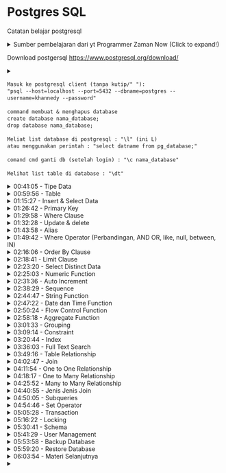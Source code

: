 # Postgres SQL

Catatan belajar postgresql 
<details> 
<summary> Sumber pembelajaran dari yt Programmer Zaman Now (Click to expand!)  </summary>

https://youtu.be/iEeveYoD0SA?si=wGV7oYYJ0rdBuUWG

</details>


Download postgersql 
https://www.postgresql.org/download/

<details>
<summary> </summary>
<img src="" style="width:500px">
</details>


```
Masuk ke postgresql client (tanpa kutip/" "):
"psql --host=localhost --port=5432 --dbname=postgres --username=khannedy --password"

command membuat & menghapus database
create database nama_database;
drop database nama_database;

Meliat list database di postgresql : "\l" (ini L)
atau menggunakan perintah : "select datname from pg_database;"

comand cmd ganti db (setelah login) : "\c nama_database"

Melihat list table di database : "\dt"   
```

<!-- Materi tipe data -->
<details>
<summary> 00:41:05 - Tipe Data </summary>

#### Tipe data Number 

Secara garis besar, tipe data number di PostgreSQL ada dua jenis;

* Integer, atau tipe number bilangan bulat
* Floating Point, atau tipe data number pecahan

Ada juga tipe data desimal/numeric, ini tipe data number khusus yang bisa ditentukan jumlah precision dan scale nya. Dokumentasi mengenai tipe data number bisa dilihat [disini](https://www.postgresql.org/docs/current/datatype-numeric.html).

#### Tipe data String 

Tipe data String atau Text ada banyak di PostgreSQL. 

##### Pertama tipe data String : CHAR dan VARCHAR

Kita bisa menentukan jumlah panjang maksimal karakter yang bisa ditampung oleh CHAR dan VARCHAR dengan menggunakan kurung buka lalu masukan jumlah maksimal karakter dan diakhiri kurung tutup. Misal, CHAR(10) atau VARCHAR(10) artinya tipe data String dengan maksimal jumlah karakternya adalah 10 karakter. Maksimum ukuran CHAR atau VARCHAR adalah 65535 karakter. 

##### Kedua Tipe data string : Text 

Berbeda dengan CHAR dan VARCHAR yang kita bisa tentukan panjang maksimum nya, TEXT tidak memiliki maksimum  panjang nya. 

#### Tipe data Date & Time

Sebenarnya bisa kita gunakan String untuk menyimpan data waktu atau tanggal, namun itu tidak direkomendasikan, karena akan menyulitkan kita ketika nanti butuh melakukan manipulasi waktu atau tanggal di PostgreSQL. Ada beberapa jenis tipe data date & time lengkapnya bisa dicek [disini](https://www.postgresql.org/docs/current/datatype-datetime.html).

#### Tipe data Boolean

BOOLEAN adalah tipe data kebenaran, yang artinya datanya hanya ada dua jenis, benar atau salah. Benar direpresentasikan dengan data TRUE, sedangkan salah direpresentasikan dengan data FALSE.

#### Tipe data ENUM

Saat membuat kolom, kadang ada jenis tipe data Text, namun isi datanya sudah fix, misal Jenis Kelamin, Kategori, dan sejenisnya. Kasus seperti itu bisa menggunakan tipe data Enum. Tipe data Enum harus dibuat terlebih dahulu, dan ditentukan Value yang diperbolehkan

Untuk membuat tipe data enum, kita bisa menggunakan perintah SQL:
```sql
CREATE TYPE NAMA_ENUM AS ENUM ('VALUE1, ‘VALUE2’, 'VALUE3');
```

#### Tipe data lainnya 

Sebenarnya masih banyak jenis tipe data yang lain yang didukung oleh PostgreSQL, namun itu bisa kita pelajari jika memang ada kebutuhan spesifik. Seperti misal tipe data binary, json, xml dan lain-lain. Dokumentasi lengkapnya [disini](https://www.postgresql.org/docs/current/datatype.html).
</details>




<!-- Materi table  -->
<details>
<summary>00:59:56 - Table </summary>

Sebelum kita bisa memasukkan data ke tabel, kita wajib terlebih dahulu membuat tabelnya terlebih dahulu. Dan tiap tabel yang kita buat, wajib ditentukan kolom-kolom nya, dan tipe data tiap kolom nya. Kita juga bisa mengubah tabel yang sudah terlanjur dibuat, seperti menambah kolom baru, mengubah kolom yang sudah ada, atau menghapus kolom. 

```sql
-- membuat table
create table barang(
	kode INT not null,
	name varchar(100) not null,
	harga int not null default 1000,
	jumlah int not null default 0,
	waktu_dibuat TIMESTAMP not null default current_timestamp 
);
-- merubah table yang sudah ada
alter table barang
add column deskripsi text;
```
</details>




<!-- Materi insert dan select -->
<details>
<summary> 01:15:27 - Insert & Select Data </summary>

#### Insert Data 

Untuk memasukkan data kedalam tabel, kita bisa menggunakan perintah SQL yang bernama **INSERT**. Contoh query insert data ke table:

```sql 
insert into products(id, name, price, quantity)
values('P0001','Mie Ayam Original',15000, 100);

insert into products(id, name, description, price, quantity)
values('P0002','Mie Ayam Baso Tahu', 'Mie Ayam original + baso tahu', 20000, 100);
-- contoh insert multple data
insert into products(id, name, price, quantity)
values('P0003','Mie Ayam Ceker',20000, 100),
	('P0004','Mie Ayam Spesial',25000, 100),
	('P0005','Mie Ayam Yamin',15000, 100);

```

#### Select Data 

Untuk mengambil data di tabel, kita bisa menggunakan SQL dengan kata kunci **SELECT**. SELECT bisa digunakan untuk mengambil semua kolom yang ada di tabel, atau sebagian kolom saja. Jika kita ingin mengambil semua kolom, kita bisa gunakan karakter * (bintang). Jika kita hanya ingin mengambil beberapa kolom saja, kita bisa sebutkan nama-nama kolom yang ingin kita ambil datanya. 

```sql
-- select semua data menggunakan bintang 
select * from products;
-- select kolom tertentu saja
select id, name, price, quantity from products;

```
</details>




<!-- Materi primary key -->
<details>
<summary> 01:26:42 - Primary Key </summary>

Primary key adalah sebuah kolom yang kita tunjuk sebagai id dari tabel tersebut. Primary key adalah identitas untuk tiap baris data di dalam tabel. Primary key harus unik, tidak boleh ada data dengan primary key yang sama. Contoh membuat table ``products`` dengan primary key ``id``:

```sql 
-- membuat table baru dengan primary key
create table products(
	id VARCHAR(10) not null,
	name VARCHAR(100) not null,
	description text, 
	price int not null,
	quantity int not null default 0,
	created_at TIMESTAMP not null default CURRENT_TIMESTAMP, 
	primary key (id)
);
-- menabahkan primary key pada table yang sudah ada
alter table products add primary key (id);
```
</details>




<!-- Materi where clause  -->
<details>
<summary> 01:29:58 - Where Clause</summary>

Saat mengambil data menggunakan perintah SQL SELECT, kadang kita ingin melakukan pencarian data. Misal, kita ingin mengambil data barang yang harganya 1jt, atau mengambil data barang yang quantity nya 0 (stok nya kosong). Hal ini bisa kita lakukan dengan **WHERE clause** setelah perintah **SELECT**.
```sql 
-- contoh 1
select * from products where name='Mie Ayam Spesial';
-- contoh 2 
select id, name, price, quantity from products where price=20000;
-- contoh 3
select id, name, price, quantity from products where id='P0004';
```
</details>




<!-- Materi update & delete -->
<details>
<summary>01:32:28 - Update & delete  </summary>

Untuk mengubah data di tabel, kita bisa menggunakan perintah SQL UPDATE. Saat menggunakan SQL UPDATE, kita harus memberi tahu data mana yang akan di update dengan WHERE clause.

> ⚠️Hati-hati ketika meng-update data di table, jika sampai WHERE clause nya salah, bisa-bisa kita malah meng-update seluruh data di tabel

```sql
-- contoh update data P0001, set categorynya menjadi makanan
update products set category = 'makanan' where id = 'P0001';

-- contoh mengubah beberapa kolom sekaligus
update products 
	set category = 'makanan',
	description = 'mie ayam + ceker'
where id = 'P0003';

-- contoh mengubah dengan value dikolom
update products set price = price + 5000 where id = 'P0004';
```

#### DELETE data 

Setelah kita tahu cara menambah, mengubah dan mengambil data di tabel, terakhir yang perlu kita ketahui adalah menghapus data di table. Untuk menghapus data di table, kita bisa menggunakan perintah SQL DELETE. Perintah SQL DELETE sama seperti UPDATE, kita perlu memberi tahu data mana yang akan di hapus dengan WHERE clause. 

> ⚠️Hati-hati, jangan sampai salah menentukan WHERE clause, karena jika salah, bisa-bisa kita akan menghapus seluruh data di table

```sql
-- delete data P0009 dari table products
delete from products 
where id = 'P0009';
```
</details>




<!-- Materi alias  -->
<details>
<summary> 01:43:58 - Alias</summary>

PostgreSQL memiliki fitur untuk melakukan alias untuk kolom dan tabel. Alias berguna jika kita ingin mengubah nama kolom atau nama tabel ketika melakukan SELECT data. Mungkin saat ini alias untuk tabel tidak terlalu terlihat gunanya, tapi nanti ketika kita telah mempelajari tentang JOIN, maka fitur alias untuk tabel sangat berguna sekali. Contoh pemakaian alias :

```sql 
select p.id as "kode barang",
	p.price as "harga barang",
	p.description as "deskipsi barang" 
from products as p;
```
</details>




<!-- Materi where operator -->
<details>
<summary> 01:49:42 - Where Operator (Perbandingan, AND OR, like, null, between, IN)</summary>

#### Operator Perbandingan

| Operator | Keterangan  |
| -------- | ----------- |
| =        | Sama dengan |
| <>       | atau        |
| !=       | Tidak sama dengan |
| <        | Kurang dari |
| <=       | Kurang dari atau sama dengan |
| >        | Lebih dari  |
| >=       | Lebih dari atau sama dengan |

contoh mencari data dengan operator perbandingan 
```sql
select * from products where price > 15000;

select * from products where price <= 15000;

select * from products where category != 'minuman';
```

#### AND & OR operator 
Kadang kita ingin mencari data dengan beberapa gabungan kondisi, kita bisa menggunakan operator ``AND`` dan ``OR``. AND dan OR digunakan untuk menggabungkan beberapa dua operator. Contoh : 

```sql
-- contoh 1 
select * from products where price > 15000 and category='makanan';
-- contoh 2 menggunakan OR & AND
select * from products where quantity>100 or category ='makanan' and price >10000;
```

Kita juga bisa menentukan prioritas operator dengan menambahkah tanda kurung (). Contoh :

```sql 
select * from products where category ='makanan' or (quantity>100 and price >10000);
```

#### LIKE Operator

LIKE operator adalah operator yang bisa kita gunakan untuk mencari sebagian data dalam String. Namun perlu diingat, operasi LIKE itu sangat lambat, oleh karena itu, tidak disarankan jika datanya sudah terlalu besar di tabel. 

Operasi LIKE **case sensitive**, jadi huruf besar dan kecil juga berpengaruh, jika kita ingin tidak case sensitive, bisa menggunakan ILIKE/ilike. Contoh operator ilike:

```sql 
select * from products where name ilike '%mie%';
```

#### NULL Operator 

Untuk mencari data yang berisi NULL, kita tidak bisa menggunakan operator perbandingan = NULL. Dan untuk mencari yang tidak null bisa menggunakan IS NOT NULL.

```sql
-- conton is null
select * from products where description is null;
-- contoh is not null
select * from products where description is not null;
```

#### BETWEEN Operator 

Kadang kita ingin mencari data yang >= dan <= secara sekaligus. Misal kita ingin mencari products yang harganya antara 10000 sampai 20000. Untuk melakukan ini, kita bisa menggunakan WHERE price >= 10000 AND price <= 20000

Namun ada operator **BETWEEN** yang bisa kita gunakan agar lebih sederhana. Untuk kebalikannya, kita bisa gunakan **NOT BETWEEN**.

```sql 
-- contoh between
select * from products where price between 10000 and 20000;
-- contoh not between 
select * from products where price not between 10000 and 20000;
```

#### IN Operator 

Operator IN adalah operator untuk melakukan pencarian sebuah kolom dengan beberapa nilai. Misal kita ingin mencari products dengan category Makanan atau Minuman, maka kita bisa menggunakan **operator IN**. Untuk kebalikannya, kita bisa menggunakan **NOT IN**

```sql 
select * from products where category in ('makanan', 'minuman');
```
</details>




<!-- Order by clause -->
<details>
<summary> 02:16:06 - Order By Clause </summary>

Untuk mengurutkan data ketika kita menggunakan perintah SQL SELECT, kita bisa menambahkan ORDER BY clause. **ORDER BY clause** digunakan untuk mengurutkan data berdasarkan kolom yang dipilih, dan jenis urutan (ASC atau DESC). Kita juga bisa mengurutkan tidak hanya terhadap satu kolom, tapi beberapa kolom.
```sql 
-- contoh 
select * from products order by price asc, id desc;
```
</details>




<!-- materi limit clause -->
<details>
<summary>02:18:41 - Limit Clause </summary>

Mengambil seluruh data di tabel bukanlah pilihan bijak, apalagi jika datanya sudah banyak sekali. Kita bisa membatasi jumlah data yang diambil dalam SQL SELECT dengan LIMIT clause. Selain membatasi jumlah data, kita juga bisa meng-skip sejumlah data yang tidak ingin kita lihat. LIMIT biasanya digunakan saat melakukan paging di aplikasi kita, dengan kombinasi OFFSET.

```sql 
-- contoh 1 limit clause
select * from products where price > 0 order by price asc, id desc limit 2;
-- contoh 2 limit clause + offset
select * from products where price > 0 order by price asc, id desc limit 2 offset 2;
```
</details>




<!-- materi distinct  -->
<details>
<summary> 02:23:20 - Select Distinct Data</summary>

Saat melakukan query dengan SELECT, kadang kita mendapatkan data yang duplikat. Misal kita ingin melihat semua kategori di tabel products, maka otomatis hasil query SELECT akan duplikat, karena banyak sekali produk dengan kategori yang sama. 

Jika kita ingin menghilangkan data-data duplikat tersebut , kita bisa menggunakan SELECT dengan tambahan DISTINCT sebelum nama kolom nya. 

```sql
-- tanpa distinct
select category from products;
-- dengan ditinct
select distinct category from products;
```
</details>




<!-- Materi numeric function -->
<details>
<summary> 02:25:03 - Numeric Function</summary>

PostgreSQL memiliki banyak sekali fitur untuk manipulasi data angka. Hal ini memudahkan kita untuk memanipulasi data angka. Secara garis besar, fitur ini dibagi menjadi dua, Arithmetic Operator dan Mathematical Function. 

#### Arithmetic Operator

<img src="./img/arithmetic_operator.png" style="width:400px">

```sql
-- menggunakan arithmetic operator 
select 10 + 10 as hasil;
select id, price/1000 as price_in_k from products;
```

#### Mathematical Function

Ini adalah kumpulan function yang terdapat di PostgreSQL yang bisa kita gunakan sebagai fungsi-fungsi matematika. Ada banyak sekali tidak bisa dimuat disini semua, lengkapnya cek dokumentasinya [disini](https://www.postgresql.org/docs/15/functions-math.html). 

```sql 
-- beberapa contoh mathematical function
select pi();
select power(10,2);
select cos(10), sin(10), tan(10);
select id, name, power(quantity, 2) as quantity_power_2 from products;
```
</details>




<!-- Materi auto increment / serial -->
<details>
<summary> 02:31:36 - Auto Increment </summary>

PostgreSQL memiliki tipe data Number bernama **SERIAL**, fitur ini bisa kita gunakan untuk membuat function yang akan otomatis mengembalikan nilai yang selalu naik ketika dipanggil.

Dengan menggunakan SERIAL, kita tidak perlu lalu memasukkan data primary key secara manual, secara otomatis nilai primary key akan naik. 

Contoh membuat tabel admin dengan id serial:

```sql
create table admin(
	id SERIAL not null,
	first_name varchar(100) not null,
	last_name varchar(100),
	primary key(id)
);
-- melihat current value dari serial 
select currval('admin_id_seq');
```
</details>




<!-- Materi sequence  -->
<details>
<summary> 02:38:29 - Sequence </summary>

Saat kita menggunakan tipe data SERIAL, sebenarnya dibelakangnya, PostgreSQL menggunakan Sequence. **Sequence** adalah fitur dimana kita bisa membuat function auto increment.

Saat menggunakan tipe data SERIAL pada Primary Key, secara otomatis PostgreSQL akan membuat Sequence, dan memanggil function sequence nya sebagai default value untuk Primary Key nya.

```sql
-- membuat sequence 
create sequence contoh_sequence;
-- memanggil sequence, otomatis increment
select nextval('contoh_sequence');
-- melihat/mengambil nilai terakhir sequence 
select currval('contoh_sequence');

-- SERIAL = nextval('admin_id_seq)
-- perintah untuk melihat sequene yang ada di database 
-- cmd/psql = \ds

-- contoh menggunakan sequence manual pada saat membuat tabel
-- lebih baik menggunakan serial
create table admin(
	id int not null default nextval('admin_id_seq'),
	first_name varchar(100),
	last_name varchar(100),
	primary key(id)
);
```
</details>




<!-- materi string function -->
<details>
<summary>02:44:47 - String Function </summary>

Sama seperti number, di PostgreSQL juga banyak menyediakan function untuk tipe data String. Ada banyak sekali function-function yang bisa kita gunakan. Detail string function bisa dicek [disini](https://www.postgresql.org/docs/15/functions-string.html).

Contoh salah satu string function:

```sql 
select id, lower(name), length(name), lower(description) from products;
```
</details>




<!-- Materi date and time function -->
<details>
<summary> 02:47:22 - Date dan Time Function</summary>

PostgreSQL juga menyediakan banyak sekali function yang bisa kita gunakan untuk mengolah data tipe Date dan Time. Detail untuk datetime ada [disini](https://www.postgresql.org/docs/15/functions-datetime.html)

Contoh penggunaan date time:

```sql 
select * from products;
select id, extract(year from created_at), extract(month from created_at) from products;
```
</details>


<!-- Materi flow control function -->
<details>
<summary> 02:50:24 - Flow Control Function </summary>

PostgreSQL memiliki fitur flow control function. Ini mirip IF ELSE di bahasa pemrograman tapi tidak sekompleks pada bahasa pemograman. Detail informasi [disini](https://www.postgresql.org/docs/current/functions-conditional.html)

```sql
--contoh 1:
select id, category,
	case category
		when 'makanan' then 'enak'
		when 'minuman' then 'seger'
		else 'apa itu?' 
	end as category_case
from products;
-- conto 2:
select id, price,
	case 
		when price <= 15000 then 'murah'
		when price <= 20000 then 'mahal'
		else 'mahal banget'
	end as "apakah murah?"
from products;
-- contoh 3
select id, name, description from products;
select id, name, 
	case
		when description is null then 'kosong'
		else description 
	end as description
from products;
```
</details>




<!-- Materi agregate function -->
<details>
<summary>02:58:18 - Aggregate Function </summary>

PostgreSQL mendukung function-function untuk melakukan aggregate. Misal, kita ingin melihat harga paling mahal di tabel product, atau harga termurah, atau rata-rata harga produk, atau total jumlah data di tabel, dan lain-lain. Informasi detail [disini](https://www.postgresql.org/docs/current/functions-aggregate.html).

```sql 
-- contoh menghitung count/jumlah
select id from products;
select count(id) from products;
-- contoh average 
select avg(price) from products;
-- contoh mencari nilai min
select min(price) from products;
-- contohh mencari nilai max
select max(price) from products;
```
</details>




<!-- Materi Grouping  -->
<details>
<summary> 03:01:33 - Grouping </summary>

Kadang saat melakukan aggregate, kita ingin datanya di grouping berdasarkan kriteria tertentu. Misal kita ingin melihat rata-rata harga product, tapi ingin per category.  Atau kita ingin melihat total semua product, tapi per category. Hal ini bisa dilakukan di PostgreSQL dengan menggunakan GROUP BY clause. 

**GROUP BY clause** ini hanya bisa digunakan jika kita menggunakan aggregate function.

```sql
-- group  by clause hanya bisa digunakan jika pakai aggregate function
-- contoh satu
select category, count(id) as "total product"
from products group by category; 
-- contoh dua 
select category, 
	avg(price) as "rata-rata harga", 
	min (price) as "Harga terendah",
	max(price) as "Harga termahal"
from products group by category; 
```

**HAVING clause**. Kadang kita ingin melakukan filter terhadap data yang sudah kita grouping. Misal kita ingin menampilkan rata-rata harga per kategori, tapi yang harganya diatas 10.000 misalnya. Jika menggunakan WHERE di SELECT, hal ini tidak bisa dilakukan untuk memfilter hasil aggregate function, kita harus menggunakan HAVING clause.

```sql
-- having clause / filter data yang sudah di grouping
-- contoh satu
select category,
	count(id) as total
from products group by category having count(id) > 3;
-- contoh dua 
select category, 
	avg(price) as "rata-rata harga", 
	min (price) as "Harga terendah",
	max(price) as "Harga termahal"
from products group by category having avg(price) >= 20000; 
```
</details>




<!-- constraint -->
<details>
<summary> 03:09:14 - Constraint </summary>

Di PostgreSQL, kita bisa menambahkan constraint untuk menjaga data di tabel tetap baik. Constraint sangat bagus ditambahkan untuk menjaga validitas di program kita, sehingga data yang masuk ke database tetap akan terjaga.

**Unique constraint** adalah constraint yang memastikan bahwa data kita tetap unique. Jika kita mencoba memasukkan data yang duplikat, maka PostgreSQL akan menolak data tersebut.

```sql
-- table customer dengan email unique constraint 
-- mencegah data email duplikat.
create table customer(
	id serial not null,
	email varchar(100) not null,
	first_name varchar(100) not null,
	last_name varchar(100) not null,
	primary key (id),
	constraint unique_email unique(email)
);
```

**Check constraint** Check constraint adalah constraint yang bisa kita tambahkan kondisi pengecekannya. Ini cocok untuk mengecek data sebelum dimasukkan ke dalam database. Misal kita ingin memastikan bahwa harga harus diatas 1000 misal, maka kita bisa menggunakan check constraint.

```sql
-- check constraint (constraint yang digunakan untuk menambahkan kondisi cek)
alter table products 
	add constraint price_check check (price > 1000);

alter table products
	add constraint quantity_check check (quantity > 0);
```
</details>




<!-- Materi index -->
<details>
<summary> 03:20:44 - Index </summary>

Secara default, PostgreSQL akan menyimpan data di dalam disk seperti tabel biasanya. Hal ini menyebabkan, ketika kita mencari data, maka PostgreSQL akan melakukan pencarian dari baris pertama sampai terakhir, yang artinya semakin banyak datanya, maka akan semakin lambat proses pencarian datanya.

Kita bisa ubah cara PostgreSQL menyimpan data pada kolom, agar mudah dicari, yaitu menggunakan **Index**. Saat kita membuat index, PostgreSQL akan menyimpan data dalam struktur data [B-Tree](https://en.wikipedia.org/wiki/B-tree). Tidak hanya akan mempermudah kita saat melakukan pencarian, index juga akan mempermudah kita ketika melakukan pengurutan menggunakan **ORDER BY**. 

> index adalah teknik menambahkan index pada kolom data agar memudahkan pencarian (Btree)

Kita bisa membuat lebih dari satu index pada tiap table. Satu index bisa dipakai untuk beberapa kolom index(col1, col2, col3) artinya kita bisa gunakan (col1), (col1, col2), dan (col1,col2,col3)
```sql
-- index sellers_id_and_name_index, mempercepat pencarian (id) atau (id dan nama)
-- tidak mempercepat untuk pencarian nama saja. 
create index sellers_id_and_name_index on sellers(id,name);
select * from sellers where id =1;
select * from sellers where id=1 or name ='galeri Tono';
```

> kekurangan : index mempercepat pencarian query tapi memperlambat proses insert, update, delete. Karena setiap kali kita melakukan perubahan data data query maka akan terjadi proses updata index.

⚠️ Tidak perlu menambahkan index pada primary key atau unique contraint karena sudah ada indexnya.

<img src="./img/ss_indexx.png" style="width:500px">
</details>




<!-- full text search  -->
<details>
<summary> 03:36:03 - Full Text Search </summary>

Ketika melakukan proses pencarian di database biasanya perintah yang digunakan adalah perintah like/ilike. Namun perintah ini dinilai lamban jika database sudah mencapai puluhan ribu, karena operasi ini bekerja dengan mencari seluruh data tabel dari awal hingga paling akhir. Postgersql menyediakan perintah [full text search](https://www.postgresql.org/docs/current/textsearch-intro.html) untuk mengatasi perintah ini. Adapaun kekurangan dan kelebihan full text ini:

* LIKE lamban karena mencari seluruh data di tabel dari baris pertama sampai akhir (tidak pakai index)
* full-text bisa digunakan untuk mencari sebagian kata di kolom dengan tipe data string
* tidak flexible karena hanya mencari perkata tidak seperti like yang bisa mencari sepersukukata
* Di PostgreSQL, Full-Text Search menggunakan function to_tsvector(text) dan to_tsquery(query)
* bisa menggunakan function tersebut tanpa membuat index, namun performanya akan sama saja dengan LIKE, lambat karena harus di cek satu-satu

```sql
-- full search / tidak menggunakan index
select * from products where name ilike '%mie%';
select * from products where to_tsvector(name) @@ to_tsquery('mie');
```

Untuk membuat index Full-Text Search kita bisa menggunakan perintah yang sama dengan index biasa, tapi harus disebutkan detail dari jenis index Full-Text Search nya

```sql
-- lihat bahasa
select cfgname from pg_ts_config;
--buat index
create index products_name_search on products using gin(to_tsvector('indonesian', name));
create index products_description_search on products using gin(to_tsvector('indonesian', description));
-- saat pakai tidak usah pakai to_tsvector tapi langsung to_tsquery
select * from products where name @@ to_tsquery('mie');
select * from products where description  @@ to_tsquery('mie');
```

query operator di full-text search, **to_tsquery** mendukung operator : &/AND, |/or, !/NOT, ""/semua data

```sql 
select * from products where name @@ to_tsquery('mie & baso'); -- and
select * from products where name @@ to_tsquery('mie | baso'); -- or
select * from products where name @@ to_tsquery('!baso'); -- not
select * from products where name @@ to_tsquery('''mie ayam'''); -- '' '' mencari detail/tepat satu kalimat
```

> Kita juga bisa secara otomatis membuat kolom dengan tipe data **TSVECTOR**. Secara otomatis kolom tersebut berisi text yang memiliki index Full-Text Search
</details>




<!-- Materi table relationship -->
<details>
<summary> 03:49:16 - Table Relationship </summary>

Dalam Relational DBMS, salah satu fitur andalan nya adalah table relationship. Yaitu relasi antar tabel kita bisa melakukan relasi dari satu tabel ke tabel lain. 

Saat membuat relasi tabel, biasanya kita akan membuat sebuah kolom sebagai referensi ke tabel lainnya. Misal saat kita membuat tabel penjualan, di dalam tabel penjualan, kita akan menambahkan kolom id_produk sebagai referensi ke tabel produk, yang berisi primary key di tabel produk. Kolom referensi ini di PostgreSQL dinamakan **Foreign Key**.

```sql
create table wishlist(
	id serial not null,
	id_product varchar(10) not null,
	description text,
	primary key(id),
	constraint fk_wishlist_product foreign key (id_product) references products (id)
);
```

Ketika menghapus data berelasi, secara default PostgreSQL akan menolak operasi delete tersebut, hal ini karena default behaviornya adalah restrict. Fitur ini dapat dirubah dengan cara merubah ``constraint foreign key``nya. Seperti contoh berikut:

```sql
alter table wishlist 
add constraint fk_wishlist_product foreign key(id_product) references products(id)
on delete cascade on update cascade;
```

Selain ``restrict`` dan ``cascade``, ada beberapa sintaks dengan fungsinya masing-masing yaitu:

|   bahavior   |      ON DELETE       | ON UPDATE |
| ------------ | -------------------- | --------- |
| RESTRICT     | ditolak              | ditolak   |
| CASCADE      | data dihapus         | data dihapus |
| NO ACTION    | data dibiarkan | data dibiarkan |
| SET NULL     | diubah null | diubah null |
| SET DEFAULT  | diubah default value | diubah default value |

</details>





<!-- materi join -->
<details>
<summary> 04:02:47 - Join </summary>

PostgreSQL mendukung query SELECT langsung ke beberapa tabel secara sekaligus. Namun untuk melakukan itu, kita perlu melakukan JOIN di SQL SELECT yang kita buat. Untuk melakukan JOIN, kita perlu menentukan tabel mana yang merupakan referensi ke tabel lain. 

Join cocok sekali dengan foreign key, walaupun di PostgreSQL tidak ada aturan kalau JOIN harus ada foreign key. Join di PostgreSQL bisa dilakukan untuk lebih dari beberapa tabel

> Idealnya kita melakukan JOIN jangan lebih dari 5 tabel, karena itu bisa berdampak ke performa query yang lambat

```sql
-- contoh, join dengan alias
select p.id, c.email, p.name, w.description
from wishlist as w 
	join products as p on w.id_product = p.id 
	join customer as c on c.id = w.id_customer;
```
</details>




<!-- Materi One to one ralationship -->
<details>
<summary>04:11:54 - One to One Relationship</summary>

**One to One relationship** adalah relasi antar tabel yang paling sederhana. Artinya tiap data di sebuah tabel hanya boleh berelasi ke maksimal 1 data di tabel lainnya tidak boleh ada relasi lebih dari 1 data.

Contoh misal, kita membuat aplikasi toko online yang terdapat fitur wallet, dan 1 customer, cuma boleh punya 1 wallet.

<img src="./img/diagram_OtoO.png" style="width:500px">

Cara membuat One to One relationship cukup mudah, kita bisa membuat kolom foreign key, lalu set kolom tersebut menggunakan **UNIQUE KEY**, hal ini dapat mencegah terjadi data di kolom tersebut agar tidak duplikat.

Atau cara lainnya, kita bisa membuat tabel dengan primary key yang sama, sehingga tidak butuh lagi kolom untuk FOREIGN KEY.

```sql

-- membuat table wallet 
create table wallet (
	id serial not null,
	id_customer int not null,
	balance int not null default 0,
	primary key (id),
	constraint wallet_customer_unique unique (id_customer),
-- UNIQUE memastikan bahwa id_customer tidak ada yg sama datanya
	constraint fk_wallet_customer foreign key (id_customer) references customer(id)
);
```
</details>




<!-- Materi one to Many -->
<details>
<summary> 04:18:17 - One to Many Relationship
</summary>

**One to many relationship** adalah relasi antar tabel dimana satu data bisa digunakan lebih dari satu kali di tabel relasinya.Berbeda dengan one to one yang cuma bisa digunakan maksimal 1 kali di tabel relasinya, one to many tidak ada batasan berapa banyak data digunakan.

Contoh relasi antar tabel categories dan products, dimana satu category bisa digunakan oleh lebih dari satu product, yang artinya relasinya one category to many products.

Pembuatan relasi one to many sebenarnya sama dengan one to one, yang membedakan adalah, kita tidak perlu menggunakan ``UNIQUE KEY``, karena datanya memang bisa berkali-kali ditambahkan di tabel relasinya.

<img src="./img/diagram_OtoM.png" style="width:500px">

```sql
-- membuat table categoies 1 to N products
create table categories(
	id varchar(10) not null,
	name varchar(100) not null,
	primary key (id)
);

-- rubah table products
alter table products
add column id_category varchar(10)
add constraint fk_product_category foreign key(id_category) references categories(id);
```
</details>




<!-- Materi Many to Many relationship -->
<details> 
<summary> 04:25:52 - Many to Many Relationship </summary>

**Many to Many** adalah relasi dimana ada relasi antara 2 tabel dimana table pertama bisa punya banyak relasi di table kedua, dan table kedua pun punya banyak relasi di table pertama.

Ini memang sedikit membingungkan, bagaimana caranya bisa relasi kebanyakan secara bolak balik, sedangkan di table kita cuma punya 1 kolom?

Contoh relasi many to many adalah relasi antara produk dan penjualan, dimana setiap produk bisa dijual berkali kali, dan setiap penjualan bisa untuk lebih dari satu produk.

Solusi yang biasa dilakukan jika terjadi relasi many to many adalah, biasanya kita akan <u>menambah 1 tabel ditengahnya</u>. Tabel ini bertugas sebagai jembatan untuk menggabungkan relasi many to many. Isi table ini akan ada id dari table pertama dan table kedua, dalam kasus ini adalah ``id_product`` dan ``id_order``. Dengan demikian, kita bisa menambahkan beberapa data ke dalam tabel relasi ini, sehingga berarti satu product bisa dijual beberapa kali di dalam table order, dan satu order bisa membeli lebih dari satu product.

<img src="./img/diagram_MtoM.png" style="width:500px">

```sql 
-- Pemecahan masalah : products(N) to (N)orders
-- jadi : products(N) to (1)orders_detail(1) to (N)orders
-- table products sudah dibuat
-- table orders 
create table orders(
	id serial not null,
	total int not null,
	order_date timestamp not null default current_timestamp,
	primary key(id)
);
-- buat table orders detail
create table orders_detail(
	id_product varchar(10) not null,
	id_order int not null,
	price int not null,
	quantity int not null,
	primary key(id_product, id_order),
    add constraint fk_order_detail _product foreign key (id_product) references products(id),
    add constraint fk_order_detail_order foreign key (id_order) references orders(id)
);

```
</details>




<!-- Materi jenis-jenis join -->
<details>
<summary> 04:40:55 - Jenis Jenis Join </summary>

**INNER JOIN (default join)**

**Inner join** adalah mekanisme JOIN, dimana terdapat relasi antara tabel pertama dan tabel kedua. Jika ada data di tabel pertama yang tidak memiliki relasi di table kedua ataupun sebaliknya, maka hasil INNER JOIN tidak akan ditampilkan. 

<img src="./img/diagram_innerjoin.png" style="width:500px">

contoh query inner join :
```sql
select * from categories
inner join products on products.id_category = categories.id;
```

**LEFT JOIN**

**left join** adalah join yang seperti inner join, tapi semua data ditable pertama akan diambil, ditable kedua hanya yang berelasi yang diambil datanya.

<img src="./img/diagram_leftjoin.png" style="width:500px">

contoh query left join:
```sql
select * from categories
left join products on products.id_category = categories.id;
```

**RIGHT JOIN**

**Right join** adalah join seperti inner join, semua data ditable kedua akan diambil,tapi ditable pertama hanya akan menampilkan data yag berelasinya saja. (kebalikan left join).

<img src="./img/diagram_rightjoin.png" style="width:500px">

Contoh query right join:
```sql
select * from categories
right join products on products.id_category = categories.id;
```

**FULL JOIN**

FULL JOIN adalah join yang semua data di tabelnya pertama dan kedua diambil/ditampilkan, jika tidak ada relasi maka hasilnya null.

<img src="./img/diagram_fulljoin.png" style="width:500px">

Contoh query full join:
```sql
select * from categories
full join products on products.id_category = categories.id;

```
</details>




<!-- Materi Subqueries -->
<details>
<summary> 04:50:05 - Subqueries </summary>

**subqueries** adalah query yang ada didalam query yang lain, bisa digunakan untuk pencarian where dari hasil select query ataupun aggregate function.

```sql
-- subquery di where
select avg(price) from products;  -- aggregate function
select * from products where price > (select avg(price) from products);
```
```sql
-- subquery di from
select max(price) from (select products.price as price
from categories join products on products.id_category = categories.id) as contoh;
```
</details>




<!-- Materi set operator -->
<details>
<summary> 04:54:46 - Set Operator </summary>

**operator set**, dimana ini adalah operasi antara hasil dari dua SELECT query. Ada beberapa jenis operator set yaitu ; UNION, UNION ALL, INTERSECT, EXCEPT. 

**operator set : UNION**

Union adalah operasi menggabungkan dua buah select query, dimana jika terdapat data yang duplikat, data duplikasinya akan dihapus dari hasil query. contoh:
```sql
select distinct email from customer 
union
select distinct email from guestbooks;
--distinct hanya untuk menghilangkan data duplikat
```
<img src="./img/diagram_union.png" style="width:500px">

**set operator : UNION ALL**

union all adalah operasi union, tapi data hasil duplikat tetap akan ditampilkan di hasil querynya. contoh :
```sql
select distinct email from customer
union all
select distinct email from guestbooks;
```
<img src="./img/diagram_unionall.png" style="width:500px">

**set operator : INTERSECT**

intersect adalah operasi menggabungkan dua query, tapi yang diambil/ditampilkan hanya yang datanya ada dihasil query pertama dan kedua, dan datanya muncul tidak dalam keadaan duplikat. contoh:
```sql
select distinct email from customer
intersect
select distinct email from guestbooks;
```
<img src="./img/diagram_intersect.png" style="width:500px">

**set operator : EXCEPT**

except adalah operasi dua query dimana, jika data itu sama pada query pertama dan query kedua maka data tidak akan ditampilkan. contoh:
```sql
select distinct email from customer
except
select distinct email from guestbooks;
```
<img src="./img/diagram_except.png" style="width:500px">

> Adapun ``set operator`` bisagunakan pada **subquery**

```sql
-- set operator union all pada subquery
select email, count(email) 
from (select email from customer 
    union all 
    select email from guestbooks) as contoh 
group by email;
```
Query tersebut untuk menghitung duplikat email pada table customer dan guestbooks, hasilnya akan seperti ini:
<img src="./img/count_email_edit.png" style="width:300px">
</details>




<!-- Materi transaction -->
<details>
<summary> 05:05:28 - Transaction </summary>

**Transaction** adalah cara atau mekanisme membungkus beberapa perintah sekaligus menjadi satu operasi, hal ini bertujuan agar data tetap konsisten. Kenapa bisa konsisten? karena semua perintah yang ada dalam transaction harus berhasil semuanya atau gagal semuanya. 

contoh kasus aplikasi belanja online ketika customer menekan tombol pesan maka yt terjadi:

* insert data tabel order pesanan, 
* insert data detail order pesanan,  
* menurunkan quantity di table product dll.

Jika terjadi kesalahan/pembatalan disalah satu perintah harapannya perintah sebelumnya dibatalkan, agar data tetap konsisten. 3 perintah utama ``transaction`` di postgresql yaitu: 

|     Perintah      |       Keterangan       |
|-------------------|------------------------|
| START TRANSACTION | Memulai proses transaksi, proses selanjutnya akan dianggap transaksi sampai perintah COMMIT atau ROLLBACK |
|COMMIT             | Menyimpan secara permanen seluruh proses transaksi |
|ROLLBACK           | Membatalkan secara permanen seluruh proses transaksi |

Fitur transaction ini tidak bisa berpengaruh pada perintah **DDL (Data Definition Language)** seperti perintah merubah struktur, membuat tabel, menambahkan kolom, hapus tabel, hapus DB. Transaction hanya bisa digunakan pada perintah **DML (Data Manipulation Language)** seperti operasi Insert, Update, dan Delete saja.

```sql
-- contoh transaction
start transaction ;
insert into guestbooks(email, title, content)
values ('transaction@pzn.com', 'transaction', 'transaction');

insert into guestbooks(email, title, content)
values ('transaction@pzn.com', 'transaction', 'transaction 2');

insert into guestbooks(email, title, content)
values ('transaction@pzn.com', 'transaction', 'transaction 3');
-- hasil input 3 data diatas muncul di user yang melakukan input saja 
-- hasil input 3 data diatas akan benar-benar maksu jika sudah dicommit
select * from guestbooks;
commit;
```
</details>




<!-- Materi Locking -->
<details>
<summary> 05:16:22 - Locking </summary>

locking adalah proses mengunci data yang ada di DBMS. Misalkan pada saat menggunakan fitur ``transaction`` saat sql belum di ``commit`` atau di ``rollback`` maka datanya itu akan secara otomatis dilock terlebih dahulu sebelum akhirnya data dimasukan atau perintahnya dieksekusi.

```sql 
start transaction;
update products set description = 'mie ayam original enak' where id = 'P0001';
-- saat ini perubahan description pada data P0001 sudah dilock
-- perubahannya hanya akan dilihat oleh sesion/ atau orang tersebut
-- tapi ketika seseorang melakukan perubahan pada P0001 (data yang sama) maka 
-- perubahannya akan ditangguhkan (menunggu) hingga perintah commit disesi ini dilakukan. 
commit;
```
Proses mengunci data sangat penting dilakukan, salah satunya agar data benar-benar terjamin konsistensinya. Karena pada kenyataannya, aplikasi yang akan kita buat pasti digunakan oleh banyak pengguna, dan banyak pengguna tersebut bisa saja akan mengakses data yang sama, jika tidak ada proses locking, bisa dipastikan akan terjadi **RACE CONDITION**, yaitu proses balapan ketika mengubah data yang sama.

Contoh saja, ketika kita belanja di toko online, kita akan balapan membeli barang yang sama, jika data tidak terjaga, bisa jadi kita salah mengupdate stock karena pada saat yang bersamaan banyak yang melakukan perubahan stock barang.

**Locking manual**, saat melakukan perubahan pada data, biasanya kita akan melihat data tersebut (``select``) sebelum merubahnya. Untuk mencegah perubahan data tesebut oleh user lain pada saat kita lihat maka sebaiknya kita gunakan lock pada query select dengan menambahkan perintah ``for update`` pada query ``select`` tersebut. 
```sql 
start transaction;
select * from products where id = 'P0001' for update;
-- data P0001 sudah dilock saat query select,
-- perubahan user lain pada data 'P0001' akan ditangguhkan
```

⚠️ Selain itu ada yang diperhatikan yaitu **Deadlock**, Deadlock adalah situasi ada 2 proses yang saling menunggu satu sama lain, namun data yang ditunggu dua-duanya di lock oleh proses yang lainnya, sehingga proses menunggunya ini tidak akan pernah selesai. Contoh kasus deadlock :
```sql 
-- user ke-1 melakukan SELECT FOR UPDATE didata 'P0001'
start transaction;
select * from products where id = 'P0001' for update;
-- user ke-2 melakukan SELECT FOR UPDATE didata 'P0002'
start transaction;
select * from products where id = 'P0002' for update;
-- lalu user ke-1 melakukan SELECT FOR UPDATE didata 'P0002'
-- dan user ke-2 melakukan SELECT FOR UPDATE didata 'P0001'
```
akhirnya ``proses user ke-1`` dan ``proses user ke-2`` akan saling menunggu dan dari 4 proses ini akan terjadi yang namanya proses deadlock.

<img src="./img/waiting_deadlock.png" style="width:700px">


Untungnya postgresql bisa mendeteksi proses deadlock, maka jika terjadi hal serupa postgresql akan otomatis menghentikannya. 
<img src="./img/deadlock.png" style="width:700px">
</details>




<!-- Materi schema -->
<details>
<summary>05:30:41 - Schema </summary>
Di POSTGRESQL terdapat fitur schema, secara default saat membuat  table sebenarnya kita membuat dan menyimpan data table kita di dalam schema public. Gambarannya sama seperti kita menyimpan file-file didalam sebuah folder. 

<img src="./img/diagram_schema.png" style="width:500px">

Di Postgresql kita bisa membuat schema sendiri, berikut sql untuk schema: 
```sql 
--melihat current schema  
select current_schema();
show search_path;
-- membuat dan emnghapus schema
create schema contoh;
create schema contoh1;
-- hati-hati bisa menghapus seluruh schema 
drop schema contoh;
drop schema contoh1;
-- pindah schema dari public ke contoh
set search_path to contoh;
```
Dengan adanya schema ini memungkinkan kita untuk membuat 2 tabel dengan nama yang sama disatu database tetapi berbeda schema. Saat kita membuat table otomatis table akan dibuat pada schema yang sedang dipilih ``current_schema``. Maka ketika kita ingin mengakses ataupun melakukan perubahan pada schema lain dari schema yang digunakan, kita bisa menambahkan nama ``nama_schema.nama_table`` di sqlnya. Misalkan :
```sql 
-- current_schema di contoh, ingin melihat table produk di schema public:
select * from public.products;
-- currrent_schema di public, ingin membuat table di schema contoh
create table contoh.products(
	id serial not null,
	name varchar(100) not null,
	primary key(id)
);
-- insert ke products yang ada di schema contoh saat berada di schema public
insert into contoh.products(name)
values  ('iphone'),
        ('Play station');
```
</details>




<!-- materi user management -->
<details>
<summary> 05:41:29 - User Management </summary>
Secara default user utama yang dibuat otomatis saat installasi postgres (nama user linux/mac) itu defaultnya memiliki hak akses super administrator. Proses memanage user hanya bisa dilakukan oleh user yang memiliki hak akses super administrator.

> pro tip: sebaiknya saat menggunakan postgresSQL aplikasi yang dibuat/diproduction, tidak disarankan menggunakan user utama. lebih baik membuat user baru yang khusus untuk tiap aplikasi dan dibatasi hak aksesnya untuk tiap user tersebut.

SQL membuat dan menghapus user, detail perintahnya bisa dilihat [disini](https://www.postgresql.org/docs/current/sql-createrole.html). Contoh sql membuat dan menghapus user:
```sql
-- membuat
create role yusuf;
create role anisa;
-- menghapus
drop role yusuf;
drop role anisa;
```
sql merubah user, detail dokumentasinya bisa dilihat [disini](https://www.postgresql.org/docs/current/sql-alterrole.html). Contoh sql merubah user:
```sql
-- merubah password user 
alter role yusuf login password 'rahasia';
alter role anisa login password 'rahasia';
```
Adapun cara untuk memberikan hak akses pada user yaitu dengan ``grant``, detailnya bisa dilihat [disini](https://www.postgresql.org/docs/current/sql-grant.html). Contoh penggunaan grant:
```sql
-- memberi hak akses update, insert, dan select user "yusuf" pada semua table di schema public
grant insert, update, select on all tables in schema public to yusuf;
-- memberi hak akses menggunakan dan update sequence "guestbooks_id_seq" untuk user "yusuf"
grant usage, select, update on guestbooks_id_seq to yusuf;
-- memberi hak akses insert, update, select user "anisa" pada table customer saja
grant insert, update, select on customer to anisa;
```
</details>




<!-- Materi backup -->
<details>
<summary>05:53:58 - Backup Database </summary>

> Pro tips : ada baiknya kita selalu melakukan backup data secara reguler

Untuk melakukan backup database tidak menggunakan perintah SQL, melainkan menggunakan command postgreSQL, namanya adalah ``pg_dump`` [lebih detailnya](https://www.postgresql.org/docs/current/app-pgdump.html).
```
pg_dump --host=localhost --port=5432 --dbname=belajar --username=yourname --format=plain --file=Users/yourname/backup.sql
```
</details>




<!-- materi restore -->
<details>
<summary>05:59:20 - Restore Database </summary>

Buat database baru dengan nama ``belajar_restore``

```sql 
create database belajar_restore;
```
lalu restore backup sebelumnya backup.sql ke db belajar_restore dengan perintah psql :

```
psql --host=localhost --port=5432 --dbname=belajar_restore --username=yourname --file=Users/yourname/backup.sql 
```
</details>




<!-- materi selanjutnya -->
<details>
<summary> 06:03:54 - Materi Selanjutnya</summary>
Postgresql dah tamat materi selanjutnya:

* postgresql ACID
* postgresql table partitioning
* studi kasus database desing psql
* belajar bahasa pemograman
</details>




<details>
<summary> </summary>
<img src="" style="width:500px">
</details>


